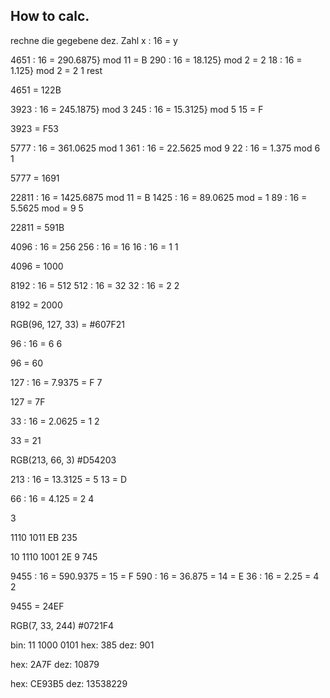 
## How to calc. 
rechne die gegebene dez. Zahl x : 16 = y


4651 : 16 = 290.6875} mod 11 = B
290 : 16 = 18.125} mod 2 = 2 
18 : 16 = 1.125} mod 2 = 2
1 rest 

4651 = 122B

3923 : 16 = 245.1875} mod 3 
245 : 16  = 15.3125} mod 5 
15 = F

3923 = F53 

5777 : 16 = 361.0625 mod 1
361 : 16 = 22.5625 mod 9
22 : 16 = 1.375 mod 6
1

5777 = 1691

22811 : 16 = 1425.6875 mod 11 = B
1425 : 16 = 89.0625 mod = 1
89 : 16 = 5.5625 mod = 9
5

22811 = 591B

4096 : 16 = 256
256 : 16 = 16
16 : 16 = 1
1

4096 = 1000

8192 : 16 = 512 
512 : 16 = 32
32 : 16 = 2 
2

8192 = 2000

RGB(96, 127, 33) = #607F21

96 : 16 = 6 
6

96 = 60 

127 : 16 = 7.9375 = F 
7 

127 = 7F

33 : 16 = 2.0625 = 1 
2

33 = 21

RGB(213, 66, 3) #D54203

213 : 16 = 13.3125 = 5
13 = D

66 : 16 = 4.125 = 2
4

3

1110 1011
EB
235 

10 1110 1001
2E
9
745

9455 : 16 = 590.9375 = 15 = F
590 : 16 = 36.875 = 14 = E
36 : 16 = 2.25 = 4
2

9455 = 24EF

RGB(7, 33, 244)
#0721F4

bin: 11 1000 0101
hex: 385
dez: 901

hex: 2A7F
dez: 10879

hex: CE93B5
dez: 13538229